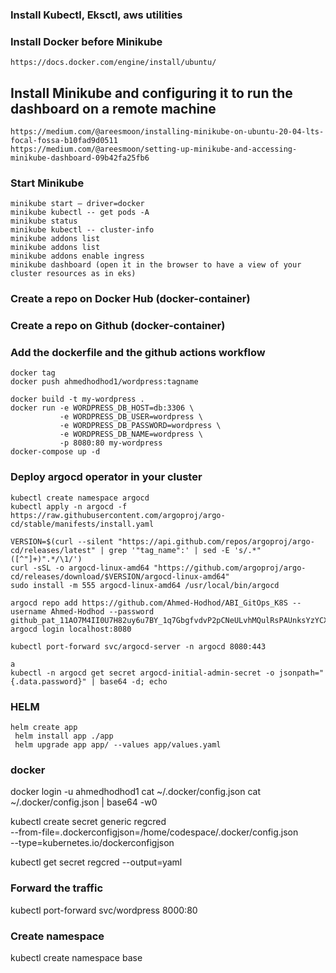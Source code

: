 ### Install Kubectl, Eksctl, aws utilities 

### Install Docker before Minikube 
```
https://docs.docker.com/engine/install/ubuntu/
```

## Install Minikube  and configuring it to run the dashboard on a remote machine 
``` 
https://medium.com/@areesmoon/installing-minikube-on-ubuntu-20-04-lts-focal-fossa-b10fad9d0511
https://medium.com/@areesmoon/setting-up-minikube-and-accessing-minikube-dashboard-09b42fa25fb6

```


### Start Minikube 
```
minikube start — driver=docker
minikube kubectl -- get pods -A
minikube status
minikube kubectl -- cluster-info 
minikube addons list
minikube addons list
minikube addons enable ingress
minikube dashboard (open it in the browser to have a view of your cluster resources as in eks)

```


### Create a repo on Docker Hub (docker-container)
### Create a repo on Github (docker-container)



### Add the dockerfile and the github actions workflow 
```
docker tag 
docker push ahmedhodhod1/wordpress:tagname

docker build -t my-wordpress .
docker run -e WORDPRESS_DB_HOST=db:3306 \
           -e WORDPRESS_DB_USER=wordpress \
           -e WORDPRESS_DB_PASSWORD=wordpress \
           -e WORDPRESS_DB_NAME=wordpress \
           -p 8080:80 my-wordpress
docker-compose up -d

```

### Deploy argocd operator in your cluster 
```
kubectl create namespace argocd
kubectl apply -n argocd -f https://raw.githubusercontent.com/argoproj/argo-cd/stable/manifests/install.yaml

VERSION=$(curl --silent "https://api.github.com/repos/argoproj/argo-cd/releases/latest" | grep '"tag_name":' | sed -E 's/.*"([^"]+)".*/\1/')
curl -sSL -o argocd-linux-amd64 "https://github.com/argoproj/argo-cd/releases/download/$VERSION/argocd-linux-amd64"
sudo install -m 555 argocd-linux-amd64 /usr/local/bin/argocd

argocd repo add https://github.com/Ahmed-Hodhod/ABI_GitOps_K8S --username Ahmed-Hodhod --password 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
argocd login localhost:8080

kubectl port-forward svc/argocd-server -n argocd 8080:443

a
kubectl -n argocd get secret argocd-initial-admin-secret -o jsonpath="{.data.password}" | base64 -d; echo

```



### HELM 
```
helm create app
 helm install app ./app
 helm upgrade app app/ --values app/values.yaml
```


### docker


docker login -u ahmedhodhod1
cat ~/.docker/config.json
cat ~/.docker/config.json | base64 -w0   

kubectl create secret generic regcred \
    --from-file=.dockerconfigjson=/home/codespace/.docker/config.json \
    --type=kubernetes.io/dockerconfigjson

kubectl get secret regcred --output=yaml


### Forward the traffic 

kubectl port-forward svc/wordpress 8000:80



### Create namespace
kubectl create namespace base 